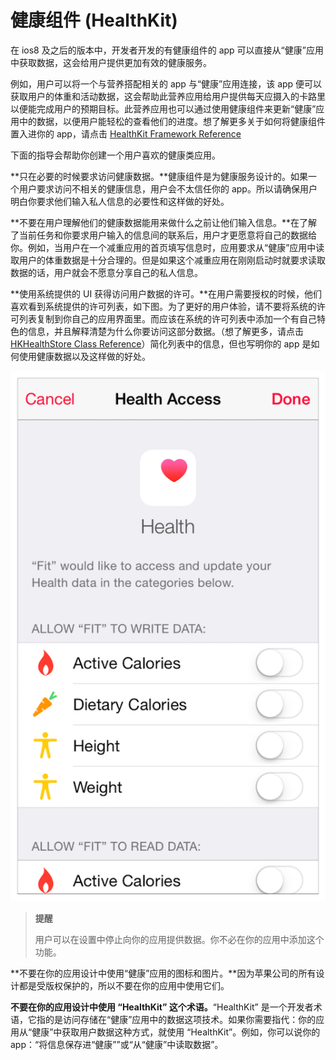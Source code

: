 # 健康组件 (HealthKit)

在 ios8 及之后的版本中，开发者开发的有健康组件的 app 可以直接从“健康”应用中获取数据，这会给用户提供更加有效的健康服务。

例如，用户可以将一个与营养搭配相关的 app 与“健康”应用连接，该 app 便可以获取用户的体重和活动数据，这会帮助此营养应用给用户提供每天应摄入的卡路里以便能完成用户的预期目标。此营养应用也可以通过使用健康组件来更新“健康”应用中的数据，以便用户能轻松的查看他们的进度。想了解更多关于如何将健康组件置入进你的 app，请点击 [HealthKit Framework Reference](https://developer.apple.com/library/ios/documentation/HealthKit/Reference/HealthKit_Framework/index.html#//apple_ref/doc/uid/TP40014707)

下面的指导会帮助你创建一个用户喜欢的健康类应用。

**只在必要的时候要求访问健康数据。**健康组件是为健康服务设计的。如果一个用户要求访问不相关的健康信息，用户会不太信任你的 app。所以请确保用户明白你要求他们输入私人信息的必要性和这样做的好处。

**不要在用户理解他们的健康数据能用来做什么之前让他们输入信息。**在了解了当前任务和你要求用户输入的信息间的联系后，用户才更愿意将自己的数据给你。例如，当用户在一个减重应用的首页填写信息时，应用要求从“健康”应用中读取用户的体重数据是十分合理的。但是如果这个减重应用在刚刚启动时就要求读取数据的话，用户就会不愿意分享自己的私人信息。

**使用系统提供的 UI 获得访问用户数据的许可。**在用户需要授权的时候，他们喜欢看到系统提供的许可列表，如下图。为了更好的用户体验，请不要将系统的许可列表复制到你自己的应用界面里。而应该在系统的许可列表中添加一个有自己特色的信息，并且解释清楚为什么你要访问这部分数据。（想了解更多，请点击 [HKHealthStore Class Reference](https://developer.apple.com/library/ios/documentation/HealthKit/Reference/HKHealthStore_Class/index.html#//apple_ref/doc/uid/TP40014708)）简化列表中的信息，但也写明你的 app 是如何使用健康数据以及这样做的好处。

![](images/healthkit_system_ui_2x.png)

> **提醒**
> 
> 用户可以在设置中停止向你的应用提供数据。你不必在你的应用中添加这个功能。

**不要在你的应用设计中使用“健康”应用的图标和图片。**因为苹果公司的所有设计都是受版权保护的，所以不要在你的应用中使用它们。

**不要在你的应用设计中使用 “HealthKit” 这个术语。**“HealthKit” 是一个开发者术语，它指的是访问存储在“健康”应用中的数据这项技术。如果你需要指代：你的应用从“健康”中获取用户数据这种方式，就使用 “HealthKit”。例如，你可以说你的 app：“将信息保存进“健康””或“从“健康”中读取数据”。
